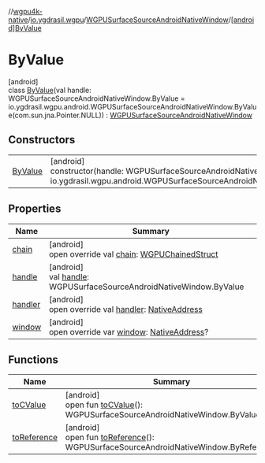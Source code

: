 //[wgpu4k-native](../../../../index.md)/[io.ygdrasil.wgpu](../../index.md)/[WGPUSurfaceSourceAndroidNativeWindow](../index.md)/[[android]ByValue](index.md)

# ByValue

[android]\
class [ByValue](index.md)(val handle: WGPUSurfaceSourceAndroidNativeWindow.ByValue = io.ygdrasil.wgpu.android.WGPUSurfaceSourceAndroidNativeWindow.ByValue(com.sun.jna.Pointer.NULL)) : [WGPUSurfaceSourceAndroidNativeWindow](../index.md)

## Constructors

| | |
|---|---|
| [ByValue](-by-value.md) | [android]<br>constructor(handle: WGPUSurfaceSourceAndroidNativeWindow.ByValue = io.ygdrasil.wgpu.android.WGPUSurfaceSourceAndroidNativeWindow.ByValue(com.sun.jna.Pointer.NULL)) |

## Properties

| Name | Summary |
|---|---|
| [chain](chain.md) | [android]<br>open override val [chain](chain.md): [WGPUChainedStruct](../../-w-g-p-u-chained-struct/index.md) |
| [handle](handle.md) | [android]<br>val [handle](handle.md): WGPUSurfaceSourceAndroidNativeWindow.ByValue |
| [handler](handler.md) | [android]<br>open override val [handler](handler.md): [NativeAddress](../../../ffi/-native-address/index.md) |
| [window](window.md) | [android]<br>open override var [window](window.md): [NativeAddress](../../../ffi/-native-address/index.md)? |

## Functions

| Name | Summary |
|---|---|
| [toCValue](../[android]to-c-value.md) | [android]<br>open fun [toCValue](../[android]to-c-value.md)(): WGPUSurfaceSourceAndroidNativeWindow.ByValue |
| [toReference](../to-reference.md) | [android]<br>open fun [toReference](../to-reference.md)(): WGPUSurfaceSourceAndroidNativeWindow.ByReference |